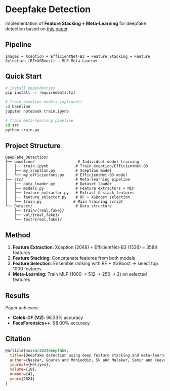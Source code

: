 # Deepfake Detection

Implementation of **Feature Stacking + Meta-Learning** for deepfake detection based on [this paper](https://www.sciencedirect.com/science/article/pii/S2405844024019649).

## Pipeline

```
Images → Xception + EfficientNet-B3 → Feature Stacking → Feature Selection (RF+XGBoost) → MLP Meta-Learner
```

## Quick Start

```bash
# Install dependencies
pip install -r requirements.txt

# Train baseline models (optional)
cd baseline
jupyter notebook train.ipynb

# Train meta-learning pipeline
cd src
python train.py
```

## Project Structure

```
DeepFake_Detection/
├── baseline/                   # Individual model training
│   ├── train.ipynb            # Train Xception/EfficientNet-B3
│   ├── my_xception.py         # Xception model
│   └── my_efficientnet.py     # EfficientNet-B3 model
├── src/                       # Meta-learning pipeline
│   ├── data_loader.py         # Dataset loader
│   ├── models.py              # Feature extractors + MLP
│   ├── feature_extractor.py   # Extract & stack features
│   ├── feature_selector.py    # RF + XGBoost selection
│   └── train.py              # Main training script
└── Dataset/                   # Data structure
    ├── train/{real,fake}/
    ├── val/{real,fake}/
    └── test/{real,fake}/
```

## Method

1. **Feature Extraction**: Xception (2048) + EfficientNet-B3 (1536) = 3584 features
2. **Feature Stacking**: Concatenate features from both models
3. **Feature Selection**: Ensemble ranking with RF + XGBoost → select top 1000 features
4. **Meta-Learning**: Train MLP (1000 → 512 → 256 → 2) on selected features

## Results

Paper achieves:
- **Celeb-DF (V2)**: 96.33% accuracy
- **FaceForensics++**: 98.00% accuracy

## Citation

```bibtex
@article{naskar2024deepfake,
  title={Deepfake detection using deep feature stacking and meta-learning},
  author={Naskar, Gourab and Mohiuddin, Sk and Malakar, Samir and Cuevas, Erik and Sarkar, Ram},
  journal={Heliyon},
  volume={10},
  number={4},
  year={2024}
}
```